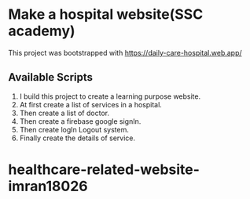 # Make a hospital website(SSC academy)

This project was bootstrapped with https://daily-care-hospital.web.app/

## Available Scripts

1.  I build this project to create a learning purpose website.
2.  At first create a list of services in a hospital.
3.  Then create a list of doctor.
4.  Then create a firebase google signIn.
5.  Then create logIn Logout system.
6.  Finally create the details of service.

# healthcare-related-website-imran18026
